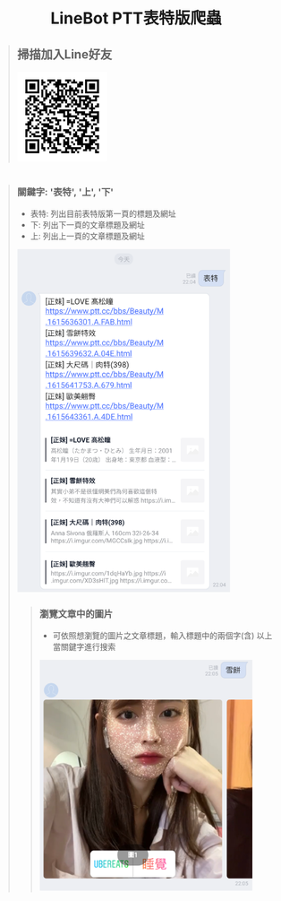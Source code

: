 # <p align="center">LineBot PTT表特版爬蟲</p>

>## 掃描加入Line好友
> <img src="https://raw.githubusercontent.com/sm0414/LineBot_crawler-beauty/main/img-folder/3.png" width="160" height="160">
#
>### 關鍵字: '表特', '上', '下'
>- 表特: 列出目前表特版第一頁的標題及網址
>- 下: 列出下一頁的文章標題及網址
>- 上: 列出上一頁的文章標題及網址  
   > <img src="https://raw.githubusercontent.com/sm0414/LineBot_crawler-beauty/main/img-folder/1.jpg" width="380">  
> 
> 
>>### 瀏覽文章中的圖片
>>- 可依照想瀏覽的圖片之文章標題，輸入標題中的兩個字(含) 以上當關鍵字進行搜索  
   >> <img src="https://raw.githubusercontent.com/sm0414/LineBot_crawler-beauty/main/img-folder/2.jpg" width="380">

